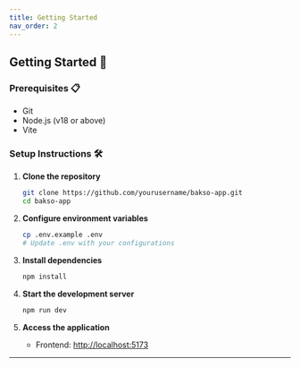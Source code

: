 ```yaml
---
title: Getting Started
nav_order: 2
---
```


## **Getting Started 🚀**

### Prerequisites 📋

- Git
- Node.js (v18 or above)
- Vite

### Setup Instructions 🛠️

1. **Clone the repository**
   ```bash
   git clone https://github.com/yourusername/bakso-app.git
   cd bakso-app
   ```

2. **Configure environment variables**
   ```bash
   cp .env.example .env
   # Update .env with your configurations
   ```

3. **Install dependencies**
   ```bash
   npm install
   ```

4. **Start the development server**
   ```bash
   npm run dev
   ```

5. **Access the application**
   - Frontend: [http://localhost:5173](http://localhost:5173)

---